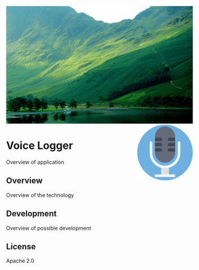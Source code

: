 
<img src='icons/preview.gif' />

<img src='icons/icon.png' width='150' height='150' align='right' />

# Voice Logger

Overview of application

## Overview

Overview of the technology

## Development

Overview of possible development

## License

Apache 2.0